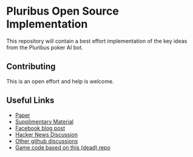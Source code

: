 # Pluribus Open Source Implementation

This repository will contain a best effort implementation of the key ideas from the Pluribus poker AI bot.

## Contributing

This is an open effort and help is welcome. 

## Useful Links
* [Paper](https://www.cs.cmu.edu/~noamb/papers/19-Science-Superhuman.pdf)
* [Supplimentary Material](https://science.sciencemag.org/highwire/filestream/728919/field_highwire_adjunct_files/0/aay2400-Brown-SM.pdf)
* [Facebook blog post](https://ai.facebook.com/blog/pluribus-first-ai-to-beat-pros-in-6-player-poker/)
* [Hacker News Discussion](https://news.ycombinator.com/item?id=20415379)
* [Other github discussions](https://github.com/whatsdis/pluribus)
* [Game code based on this (dead) repo](https://pypi.org/project/pluribus-python/#data)
